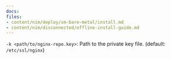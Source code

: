 ```yaml
---
docs:
files:
- content/nim/deploy/vm-bare-metal/install.md
- content/nim/disconnected/offline-install-guide.md
---
```


`-k <path/to/nginx-repo.key>`: Path to the private key file. (default: `/etc/ssl/nginx`)
